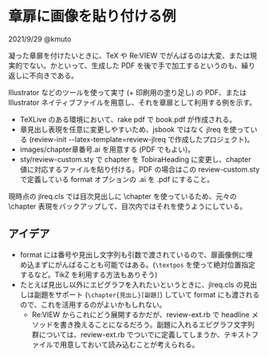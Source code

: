 # 章扉に画像を貼り付ける例

2021/9/29 @kmuto

凝った章扉を付けたいときに、TeX や Re:VIEW でがんばるのは大変、または現実的でない。かといって、生成した PDF を後で手で加工するというのも、繰り返しに不向きである。

Illustrator などのツールを使って実寸 (+ 印刷用の塗り足し) の PDF、または Illustrator ネイティブファイルを用意し、それを章扉として利用する例を示す。

- TeXLive のある環境において、rake pdf で book.pdf が作成される。
- 章見出し表現を任意に変更しやすいため、jsbook ではなく jlreq を使っている (review-init --latex-template=review-jlreq で作成したプロジェクト)。
- images/chapter章番号.ai を用意する (PDF でもよい)。
- sty/review-custom.sty で chapter を TobiraHeading に変更し、chapter 値に対応するファイルを貼り付ける。PDF の場合はこの review-custom.sty で定義している format オプションの .ai を .pdf にすること。

現時点の jlreq.cls では目次見出しに \chapter を使っているため、元々の \chapter 表現をバックアップして、目次内ではそれを使うようにしている。

## アイデア
- format には番号や見出し文字列も引数で渡されているので、扉画像側に埋め込まずにがんばることも可能ではある。(`\textpos` を使って絶対位置指定するなど。TikZ を利用する方法もありそう)
- たとえば見出し以外にエピグラフを入れたいというときに、jlreq.cls の見出しは副題をサポート (`\chapter{見出し}[副題]`) していて format にも渡されるので、これを活用するのがよいかもしれない。
  - Re:VIEW からこれにどう展開するかだが、review-ext.rb で headline メソッドを書き換えることになるだろう。副題に入れるエピグラフ文字列群については、review-ext.rb でついでに定義してしまうか、テキストファイルで用意しておいて読み込むことが考えられる。
